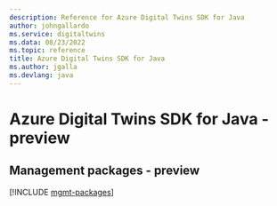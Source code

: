 ```yaml
---
description: Reference for Azure Digital Twins SDK for Java
author: johngallardo
ms.service: digitaltwins
ms.data: 08/23/2022
ms.topic: reference
title: Azure Digital Twins SDK for Java
ms.author: jgalla
ms.devlang: java
---
```

# Azure Digital Twins SDK for Java - preview

## Management packages - preview
[!INCLUDE [mgmt-packages](digital-twins-mgmt-index.md)]